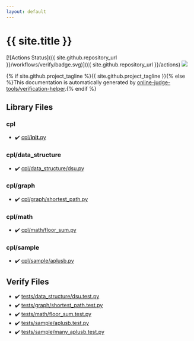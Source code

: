 ```yaml
---
layout: default
---
```


<!-- mathjax config similar to math.stackexchange -->
<script type="text/javascript" async
  src="https://cdnjs.cloudflare.com/ajax/libs/mathjax/2.7.5/MathJax.js?config=TeX-MML-AM_CHTML">
</script>
<script type="text/x-mathjax-config">
  MathJax.Hub.Config({
    TeX: { equationNumbers: { autoNumber: "AMS" }},
    tex2jax: {
      inlineMath: [ ['$','$'] ],
      processEscapes: true
    },
    "HTML-CSS": { matchFontHeight: false },
    displayAlign: "left",
    displayIndent: "2em"
  });
</script>

<script type="text/javascript" src="https://cdnjs.cloudflare.com/ajax/libs/jquery/3.4.1/jquery.min.js"></script>
<script src="https://cdn.jsdelivr.net/npm/jquery-balloon-js@1.1.2/jquery.balloon.min.js" integrity="sha256-ZEYs9VrgAeNuPvs15E39OsyOJaIkXEEt10fzxJ20+2I=" crossorigin="anonymous"></script>
<script type="text/javascript" src="assets/js/copy-button.js"></script>
<link rel="stylesheet" href="assets/css/copy-button.css" />


# {{ site.title }}

[![Actions Status]({{ site.github.repository_url }}/workflows/verify/badge.svg)]({{ site.github.repository_url }}/actions)
<a href="{{ site.github.repository_url }}"><img src="https://img.shields.io/github/last-commit/{{ site.github.owner_name }}/{{ site.github.repository_name }}" /></a>

{% if site.github.project_tagline %}{{ site.github.project_tagline }}{% else %}This documentation is automatically generated by <a href="https://github.com/online-judge-tools/verification-helper">online-judge-tools/verification-helper</a>.{% endif %}

## Library Files

<div id="363ccddc87d476ad5f91d9ca39d24df0"></div>

### cpl

* :heavy_check_mark: <a href="library/cpl/__init__.py.html">cpl/__init__.py</a>


<div id="f94502e0ae6d80fbe0c13df140a5b263"></div>

### cpl/data_structure

* :heavy_check_mark: <a href="library/cpl/data_structure/dsu.py.html">cpl/data_structure/dsu.py</a>


<div id="05f98b83664ba3f3f99f8f8001fd60c2"></div>

### cpl/graph

* :heavy_check_mark: <a href="library/cpl/graph/shortest_path.py.html">cpl/graph/shortest_path.py</a>


<div id="9145fcf955804ae7e9b4d105b4a823e6"></div>

### cpl/math

* :heavy_check_mark: <a href="library/cpl/math/floor_sum.py.html">cpl/math/floor_sum.py</a>


<div id="7cadb34dd2b4e5dcd6ed1a15dda70c08"></div>

### cpl/sample

* :heavy_check_mark: <a href="library/cpl/sample/aplusb.py.html">cpl/sample/aplusb.py</a>


## Verify Files

* :heavy_check_mark: <a href="verify/tests/data_structure/dsu.test.py.html">tests/data_structure/dsu.test.py</a>
* :heavy_check_mark: <a href="verify/tests/graph/shortest_path.test.py.html">tests/graph/shortest_path.test.py</a>
* :heavy_check_mark: <a href="verify/tests/math/floor_sum.test.py.html">tests/math/floor_sum.test.py</a>
* :heavy_check_mark: <a href="verify/tests/sample/aplusb.test.py.html">tests/sample/aplusb.test.py</a>
* :heavy_check_mark: <a href="verify/tests/sample/many_aplusb.test.py.html">tests/sample/many_aplusb.test.py</a>



